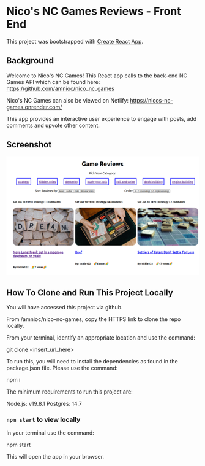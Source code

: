 # Nico's NC Games Reviews - Front End

This project was bootstrapped with [Create React App](https://github.com/facebook/create-react-app).

## Background

Welcome to Nico's NC Games! This React app calls to the back-end NC Games API which can be found here: https://github.com/amnioc/nico_nc_games

Nico's NC Games can also be viewed on Netlify: https://nicos-nc-games.onrender.com/

This app provides an interactive user experience to engage with posts, add comments and upvote other content.

## Screenshot

<img src="./Nico_games_screenshot.png" alt="screenshot of Game Reviews webpage, with category boxes and tiled images"/>

## How To Clone and Run This Project Locally

You will have accessed this project via github.

From /amnioc/nico-nc-games, copy the HTTPS link to clone the repo locally.

From your terminal, identify an appropriate location and use the command:

git clone <insert_url_here>

To run this, you will need to install the dependencies as found in the package.json file. Please use the command:

npm i

The minimum requirements to run this project are:

Node.js: v19.8.1
Postgres: 14.7

### `npm start` to view locally

In your terminal use the command:

npm start

This will open the app in your browser.
